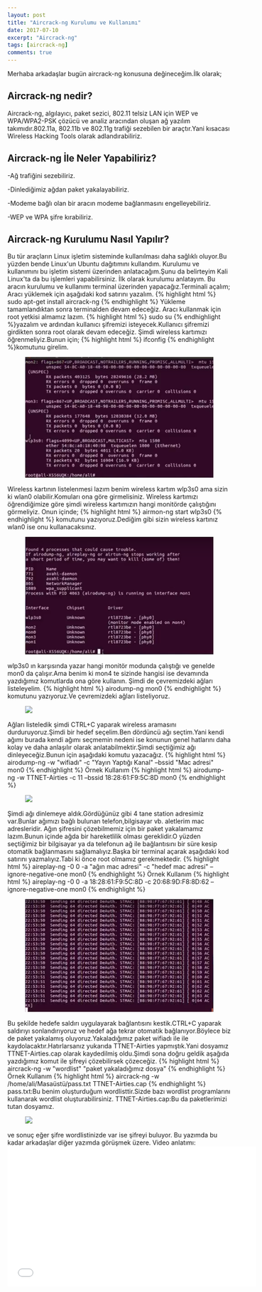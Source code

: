 ```yaml
---
layout: post
title: "Aircrack-ng Kurulumu ve Kullanımı"
date: 2017-07-10
excerpt: "Aircrack-ng"
tags: [aircrack-ng]
comments: true
---
```

Merhaba arkadaşlar bugün aircrack-ng konusuna değineceğim.İlk olarak; 

## Aircrack-ng nedir?

Aircrack-ng, algılayıcı, paket sezici, 802.11 telsiz LAN için WEP ve WPA/WPA2-PSK
çözücü ve analiz aracından oluşan ağ yazılım takımıdır.802.11a, 802.11b ve 802.11g trafiği
sezebilen bir araçtır.Yani kısacası Wireless Hacking Tools olarak adlandırabiliriz.

## Aircrack-ng İle Neler Yapabiliriz?

-Ağ trafiğini sezebiliriz.

-Dinlediğimiz ağdan paket yakalayabiliriz.

-Modeme bağlı olan bir aracın modeme bağlanmasını engelleyebiliriz.

-WEP ve WPA şifre kırabiliriz.


## Aircrack-ng Kurulumu Nasıl Yapılır?

Bu tür araçların Linux işletim sisteminde kullanılması daha sağlıklı oluyor.Bu yüzden bende Linux'un Ubuntu dağıtımını kullandım.
Kurulumu ve kullanımını bu işletim sistemi üzerinden anlatacağım.Şunu da belirteyim Kali Linux'ta da bu işlemleri yapabilirsiniz.
İlk olarak kurulumu anlatayım.
Bu aracın kurulumu ve kullanımı terminal üzerinden yapacağız.Terminali açalım;
Aracı yüklemek için aşağıdaki kod satırını yazalım.
{% highlight html %}
sudo apt-get install aircrack-ng
{% endhighlight %}
Yükleme tamamlandıktan sonra terminalden devam edeceğiz.
Aracı kullanmak için root yetkisi almamız lazım.
{% highlight html %}
sudo su
{% endhighlight %}yazalım ve ardından kullanıcı şifremizi isteyecek.Kullanıcı şifremizi girdikten sonra root olarak devam edeceğiz.
Şimdi wireless kartımızı öğrenmeliyiz.Bunun için;
{% highlight html %}
ifconfig
{% endhighlight %}komutunu girelim.
<figure>
    <a href="/assets/img/ifconfig.png"><img                                           
    src="/assets/img/ifconfig.png"></a>
</figure>
Wireless kartının listelenmesi lazım benim wireless kartım wlp3s0 ama sizin ki wlan0 olabilir.Komuları ona göre girmelisiniz.
Wireless kartımızı öğrendiğimize göre şimdi wireless kartımızın hangi monitörde çalıştığını görmeliyiz.
Onun içinde;
{% highlight html %}
airmon-ng start wlp3s0
{% endhighlight %}
komutunu yazıyoruz.Dediğim gibi sizin wireless kartınız wlan0 ise onu kullanacaksınız.
<figure>
    <a href="/assets/img/mon.png"><img                                           
    src="/assets/img/mon.png"></a>
</figure>
wlp3s0 ın karşısında yazar hangi monitör modunda çalıştığı ve genelde mon0 da çalışır.Ama benim ki mon4 te sizinde hangisi ise devamında yazdığımız komutlarda ona göre kullanın.
Şimdi de çevremizdeki ağları listeleyelim.
{% highlight html %}
airodump-ng mon0 
{% endhighlight %}
komutunu yazıyoruz.Ve çevremizdeki ağları listeliyoruz.
<figure>
    <a href="/assets/img/ağ listele.png"><img                                           
    src="/assets/img/ağ listele.png"></a>
</figure>
Ağları listeledik şimdi CTRL+C yaparak wireless aramasını durduruyoruz.Şimdi bir hedef seçelim.Ben dördüncü ağı seçtim.Yani kendi ağımı burada kendi ağımı seçmemin nedeni ise konunun genel hatlarını daha kolay ve daha anlaşılır olarak anlatabilmektir.Şimdi seçtiğimiz ağı dinleyeceğiz.Bunun için aşağıdaki komutu yazacağız.
{% highlight html %}
airodump-ng -w "wifiadı" -c "Yayın Yaptığı Kanal" –bssid "Mac adresi" mon0
{% endhighlight %}
Örnek Kullanım
{% highlight html %}
airodump-ng -w TTNET-Airties -c 11 –bssid 18:28:61:F9:5C:8D mon0
{% endhighlight %}
<figure>
    <a href="/assets/img/ağ liste2.png"><img                                           
    src="/assets/img/ağ liste2.png"></a>
</figure>
Şimdi ağı dinlemeye aldık.Gördüğünüz gibi 4 tane station adresimiz var.Bunlar ağımızı bağlı bulunan telefon,bilgisayar vb. aletlerim mac adresleridir.
Ağın şifresini çözebilmemiz için bir paket yakalamamız lazım.Bunun içinde ağda bir hareketlilik olması gereklidir.O yüzden seçtiğimiz bir bilgisayar ya da telefonun ağ ile bağlantısını bir süre kesip otomatik bağlanmasını sağlamalıyız.Başka bir terminal açarak aşağıdaki kod satırını yazmalıyız.Tabi ki önce root olmamız gerekmektedir.
{% highlight html %}
aireplay-ng -0 0 -a "ağın mac adresi" -c "hedef mac adresi" –ignore-negative-one mon0
{% endhighlight %}
Örnek Kullanım
{% highlight html %}
aireplay-ng -0 0 -a 18:28:61:F9:5C:8D -c 20:68:9D:F8:8D:62 –ignore-negative-one mon0
{% endhighlight %}
<figure>
    <a href="/assets/img/bağlantı saldırısı.png"><img                                           
    src="/assets/img/bağlantı saldırısı.png"></a>
</figure>
Bu şekilde hedefe saldırı uygulayarak bağlantısını kestik.CTRL+C yaparak saldırıyı sonlandırıyoruz ve hedef ağa tekrar otomatik bağlanıyor.Böylece biz de paket yakalamış oluyoruz.Yakaladığımız paket wifiadı ile ile kaydolacaktır.Hatırlarsanız yukarıda TTNET-Airties yapmıştık.Yani dosyamız TTNET-Airties.cap olarak kaydedilmiş oldu.Şimdi sona doğru geldik aşağıda yazdığımız komut ile şifreyi çözebilirsek çözeceğiz.
{% highlight html %}
aircrack-ng -w "wordlist" "paket yakaladığımız dosya"
{% endhighlight %}
Örnek Kullanım
{% highlight html %}
aircrack-ng -w /home/ali/Masaüstü/pass.txt TTNET-Airties.cap
{% endhighlight %}
pass.txt:Bu benim oluşturduğum wordlisttir.Sizde bazı wordlist programlarını kullanarak wordlist oluşturabilirsiniz.
TTNET-Airties.cap:Bu da paketlerimizi tutan dosyamız.
<figure>
    <a href="/assets/img/şifre bulma.png"><img                                           
    src="/assets/img/şifre bulma.png"></a>
</figure>
ve sonuç eğer şifre wordlistinizde var ise şifreyi buluyor.
Bu yazımda bu kadar arkadaşlar diğer yazımda görüşmek üzere.
Video anlatımı: 


<iframe width="560" height="315" src="//www.youtube.com/embed/SU3kYxJmWuQ" frameborder="0"> </iframe>
